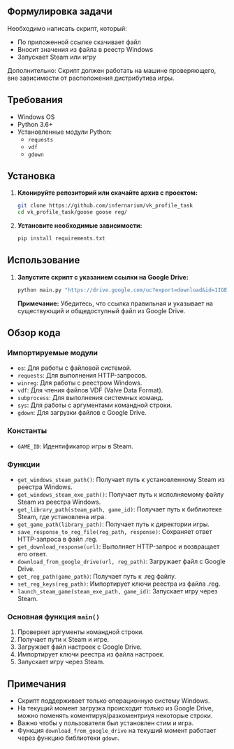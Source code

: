 ## Формулировка задачи

Необходимо написать скрипт, который:

- По приложенной ссылке скачивает файл
- Вносит значения из файла в реестр Windows
- Запускает Steam или игру

Дополнительно: Скрипт должен работать на машине проверяющего, вне зависимости от расположения дистрибутива игры.

## Требования

- Windows OS
- Python 3.6+
- Установленные модули Python:
  - `requests`
  - `vdf`
  - `gdown`

## Установка

1. **Клонируйте репозиторий или скачайте архив с проектом:**

   ```bash
   git clone https://github.com/infernarium/vk_profile_task
   cd vk_profile_task/goose goose reg/
   ```

2. **Установите необходимые зависимости:**

   ```bash
   pip install requirements.txt
   ```

## Использование

1. **Запустите скрипт с указанием ссылки на Google Drive:**

   ```bash
   python main.py "https://drive.google.com/uc?export=download&id=1IGENwFzLm8bBEboISadYSNEdxbnjz1fH"
   ```

   **Примечание:** Убедитесь, что ссылка правильная и указывает на существующий и общедоступный файл из Google Drive.

## Обзор кода

### Импортируемые модули

- `os`: Для работы с файловой системой.
- `requests`: Для выполнения HTTP-запросов.
- `winreg`: Для работы с реестром Windows.
- `vdf`: Для чтения файлов VDF (Valve Data Format).
- `subprocess`: Для выполнения системных команд.
- `sys`: Для работы с аргументами командной строки.
- `gdown`: Для загрузки файлов с Google Drive.

### Константы

- `GAME_ID`: Идентификатор игры в Steam.

### Функции

- `get_windows_steam_path()`: Получает путь к установленному Steam из реестра Windows.
- `get_windows_steam_exe_path()`: Получает путь к исполняемому файлу Steam из реестра Windows.
- `get_library_path(steam_path, game_id)`: Получает путь к библиотеке Steam, где установлена игра.
- `get_game_path(library_path)`: Получает путь к директории игры.
- `save_response_to_reg_file(reg_path, response)`: Сохраняет ответ HTTP-запроса в файл .reg.
- `get_download_response(url)`: Выполняет HTTP-запрос и возвращает его ответ.
- `download_from_google_drive(url, reg_path)`: Загружает файл с Google Drive.
- `get_reg_path(game_path)`: Получает путь к .reg файлу.
- `set_reg_keys(reg_path)`: Импортирует ключи реестра из файла .reg.
- `launch_steam_game(steam_exe_path, game_id)`: Запускает игру через Steam.

### Основная функция `main()`

1. Проверяет аргументы командной строки.
2. Получает пути к Steam и игре.
3. Загружает файл настроек с Google Drive.
4. Импортирует ключи реестра из файла настроек.
5. Запускает игру через Steam.

## Примечания

- Скрипт поддерживает только операционную систему Windows.
- На текущий момент загрузка происходит только из Google Drive, можно поменять коментируя/разкоментриуя некоторые строки.
- Важно чтобы у пользователя был установлен стим и игра.
- Функция `download_from_google_drive` на текуший момент работает через функцию библиотеки `gdown`.
